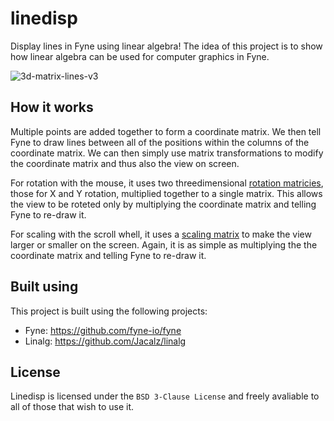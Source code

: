 # linedisp
Display lines in Fyne using linear algebra! The idea of this project is to show how linear algebra can be used for computer graphics in Fyne.

![3d-matrix-lines-v3](https://user-images.githubusercontent.com/25466657/143089168-dc190181-496f-4c5b-8077-0cdbb547ed88.gif)

## How it works
Multiple points are added together to form a coordinate matrix. We then tell Fyne to draw lines between all of the positions within the columns of the coordinate matrix. We can then simply use matrix transformations to modify the coordinate matrix and thus also the view on screen.

For rotation with the mouse, it uses two threedimensional [rotation matricies](https://en.wikipedia.org/wiki/Rotation_matrix#Basic_rotations), those for X and Y rotation, multiplied together to a single matrix. This allows the view to be roteted only by multiplying the coordinate matrix and telling Fyne to re-draw it.

For scaling with the scroll whell, it uses a [scaling matrix](https://en.wikipedia.org/wiki/Scaling_(geometry)#Matrix_representation) to make the view larger or smaller on the screen. Again, it is as simple as multiplying the the coordinate matrix and telling Fyne to re-draw it.

## Built using
This project is built using the following projects:
- Fyne: https://github.com/fyne-io/fyne
- Linalg: https://github.com/Jacalz/linalg

## License

Linedisp is licensed under the `BSD 3-Clause License` and freely avaliable to all of those that wish to use it.
